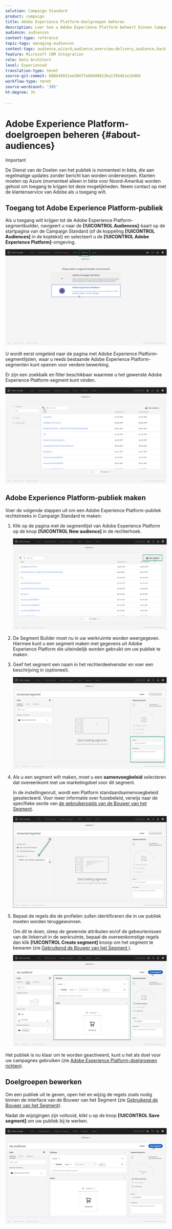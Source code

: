 ```yaml
---
solution: Campaign Standard
product: campaign
title: Adobe Experience Platform-doelgroepen beheren
description: Leer hoe u Adobe Experience Platform beheert binnen Campaign Standard.
audience: audiences
content-type: reference
topic-tags: managing-audiences
context-tags: audience,wizard;audience,overview;delivery,audience,back
feature: Microsoft CRM Integration
role: Data Architect
level: Experienced
translation-type: tm+mt
source-git-commit: 088b49931ee5047fa6b949813ba17654b1e10d60
workflow-type: tm+mt
source-wordcount: '395'
ht-degree: 3%

---
```



# Adobe Experience Platform-doelgroepen beheren {#about-audiences}

>[!IMPORTANT]
>
>De Dienst van de Doelen van het publiek is momenteel in bèta, die aan regelmatige updates zonder bericht kan worden onderworpen. Klanten moeten op Azure (momenteel alleen in bèta voor Noord-Amerika) worden gehost om toegang te krijgen tot deze mogelijkheden. Neem contact op met de klantenservice van Adobe als u toegang wilt.

## Toegang tot Adobe Experience Platform-publiek

Als u toegang wilt krijgen tot de Adobe Experience Platform-segmentbuilder, navigeert u naar de **[!UICONTROL Audiences]**-kaart op de startpagina van de Campaign Standard (of de koppeling **[!UICONTROL Audiences]** in de koptekst) en selecteert u de **[!UICONTROL Adobe Experience Platform]**-omgeving.

![](assets/aep_audiences_access.png)

U wordt eerst omgeleid naar de pagina met Adobe Experience Platform-segmentlijsten, waar u reeds bestaande Adobe Experience Platform-segmenten kunt openen voor verdere bewerking.

Er zijn een zoekbalk en filter beschikbaar waarmee u het gewenste Adobe Experience Platform-segment kunt vinden.

![](assets/aep_audiences_list.png)

## Adobe Experience Platform-publiek maken

Voer de volgende stappen uit om een Adobe Experience Platform-publiek rechtstreeks in Campaign Standard te maken:

1. Klik op de pagina met de segmentlijst van Adobe Experience Platform op de knop **[!UICONTROL New audience]** in de rechterhoek.

   ![](assets/aep_audiences_creation_create.png)

1. De Segment Builder moet nu in uw werkruimte worden weergegeven. Hiermee kunt u een segment maken met gegevens uit Adobe Experience Platform die uiteindelijk worden gebruikt om uw publiek te maken.

1. Geef het segment een naam in het rechterdeelvenster en voer een beschrijving in (optioneel).

   ![](assets/aep_audiences_creation_edit_name.png)

1. Als u een segment wilt maken, moet u een **samenvoegbeleid** selecteren dat overeenkomt met uw marketingdoel voor dit segment.

   In de instellingenruit, wordt een Platform standaardsamenvoegbeleid geselecteerd. Voor meer informatie over fusiebeleid, verwijs naar de specifieke sectie van [de gebruikersgids van de Bouwer van het Segment](https://docs.adobe.com/content/help/en/experience-platform/segmentation/ui/overview.html).

   ![](assets/aep_audiences_mergepolicy.png)

1. Bepaal de regels die de profielen zullen identificeren die in uw publiek moeten worden teruggewonnen.

   Om dit te doen, sleep de gewenste attributen en/of de gebeurtenissen van de linkerruit in de werkruimte, bepaal de overeenkomstige regels dan klik **[!UICONTROL Create segment]** knoop om het segment te bewaren (zie [Gebruikend de Bouwer van het Segment ](../../integrating/using/aep-using-segment-builder.md)).

   ![](assets/aep_audiences_creation_query.png)

Het publiek is nu klaar om te worden geactiveerd, kunt u het als doel voor uw campagnes gebruiken (zie [Adobe Experience Platform-doelgroepen richten](../../integrating/using/aep-targeting-audiences.md)).

## Doelgroepen bewerken

Om een publiek uit te geven, open het en wijzig de regels zoals nodig binnen de interface van de Bouwer van het Segment (zie [Gebruikend de Bouwer van het Segment](../../integrating/using/aep-using-segment-builder.md)).

Nadat de wijzigingen zijn voltooid, klikt u op de knop **[!UICONTROL Save segment]** om uw publiek bij te werken.

![](assets/aep_audiences_editing.png)
